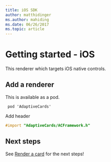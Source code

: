 ```yaml
---
title: iOS SDK
author: matthidinger
ms.author: mahiding
ms.date: 06/26/2017
ms.topic: article
---
```


# Getting started - iOS

This renderer which targets iOS native controls.

## Add a renderer

This is available as a pod.

```console
 pod 'AdaptiveCards'
```

Add header

```objective-c
#import "AdaptiveCards/ACFramework.h"
```

## Next steps

See [Render a card](render-a-card.md) for the next steps!